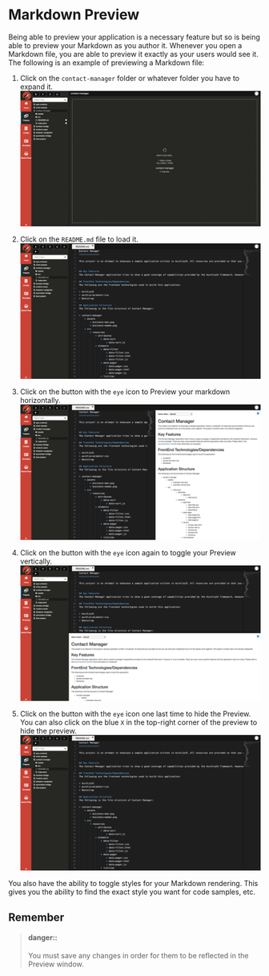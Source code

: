 # Markdown Preview
Being able to preview your application is a necessary feature but so is being able to preview your Markdown as you author it. Whenever you open a Markdown file, you are able to preview it exactly as your users would see it. The following is an example of previewing a Markdown file:
1. Click on the `contact-manager` folder or whatever folder you have to expand it.
  ![Step 1][1]

2. Click on the `README.md` file to load it.
  ![Step 2][2]

3. Click on the button with the `eye` icon to Preview your markdown horizontally.
  ![Step 3][3]

4. Click on the button with the `eye` icon again to toggle your Preview vertically.
  ![Step 4][4]

5. Click on the button with the `eye` icon one last time to hide the Preview. You can also click on the blue `X` in the top-right corner of the preview to hide the preview.
  ![Step 5][5]


You also have the ability to toggle styles for your Markdown rendering. This gives you the ability to find the exact style you want for code samples, etc.
## Remember
> #### danger::
> You must save any changes in order for them to be reflected in the Preview window.



[1]: capture1.png
[2]: capture2.png
[3]: capture3.png
[4]: capture4.png
[5]: capture5.png
